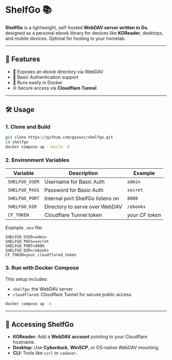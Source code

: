 # ShelfGo 📚

**ShelfGo** is a lightweight, self-hosted **WebDAV server written in Go**, designed as a personal ebook library for devices like **KOReader**, desktops, and mobile devices.
Optimal for hosting in your homelab.

---

## 🚀 Features
- 📖 Exposes an ebook directory via WebDAV
- 🔐 Basic Authentication support
- 🐳 Runs easily in Docker
- 🌐 Secure access via **Cloudflare Tunnel**

---

## 🛠️ Usage

### 1. Clone and Build
```bash
git clone https://github.com/gavasc/shelfgo.git
cd shelfgo
docker compose up --build -d
```

### 2. Environment Variables

| Variable             | Description                      | Example            |
|----------------------|----------------------------------|--------------------|
| `SHELFGO_USER`       | Username for Basic Auth          | `admin`            |
| `SHELFGO_PASS`       | Password for Basic Auth          | `secret`           |
| `SHELFGO_PORT`       | Internal port ShelfGo listens on | `8080`             |
| `SHELFGO_DIR`        | Directory to serve over WebDAV   | `/ebooks`          |
| `CF_TOKEN`  | Cloudflare Tunnel token          | *your CF token*    |

Example `.env` file:
```
SHELFGO_USER=admin
SHELFGO_PASS=secret
SHELFGO_PORT=8080
SHELFGO_DIR=/ebooks
CF_TOKEN=your_cloudflared_token
```

### 3. Run with Docker Compose
This setup includes:
- `shelfgo`: the WebDAV server
- `cloudflared`: Cloudflare Tunnel for secure public access

```bash
docker compose up -d
```

---

## 📱 Accessing ShelfGo
- **KOReader:** Add a **WebDAV account** pointing to your Cloudflare hostname.
- **Desktop:** Use **Cyberduck**, **WinSCP**, or OS-native WebDAV mounting.
- **CLI:** Tools like `curl` or `cadaver`.
